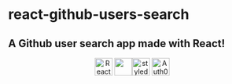 # react-github-users-search
<h2>A Github user search app made with React!</h2>



<p align="center">
<a href="https://reactjs.org/" target="_blank" rel="noreferrer"><img src="https://raw.githubusercontent.com/danielcranney/readme-generator/main/public/icons/skills/react-colored.svg" width="36" height="36" alt="React" /></a> 
<a href="https://redux.js.org/" target="_blank" rel="noreferrer"><img src="https://raw.githubusercontent.com/reduxjs/redux/master/logo/logo.png" width="36" height="36"
<a href="https://styled-components.com/" target="_blank" rel="noreferrer"><img src="https://styled-components.com/logo.png" width="36" height="36" alt="styled-components" /></a>
<a href="https://auth0.com/" target="_blank" rel="noreferrer"><img src="https://www.google.com/url?sa=i&url=https%3A%2F%2Fauth0.com%2F&psig=AOvVaw2aQMbMmYs8NQ5B731lRsKv&ust=1671805019739000&source=images&cd=vfe&ved=0CBAQjRxqFwoTCLiEhZS1jfwCFQAAAAAdAAAAABAa" width="36" height="36" alt="Auth0" /></a>
